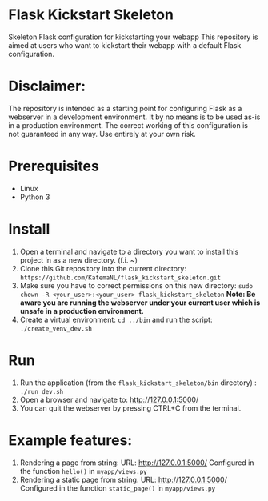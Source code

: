 # Flask Kickstart Skeleton

Skeleton Flask configuration for kickstarting your webapp
This repository is aimed at users who want to kickstart their webapp with a default Flask configuration.

# Disclaimer:
The repository is intended as a starting point for configuring Flask as a webserver in a development environment. 
It by no means is to be used as-is in a production environment.
The correct working of this configuration is not guaranteed in any way. Use entirely at your own risk. 
  

# Prerequisites
- Linux
- Python 3

# Install
1. Open a terminal and navigate to a directory you want to install this project in as a new directory. (f.i. ~)
2. Clone this Git repository into the current directory: `https://github.com/KatemaNL/flask_kickstart_skeleton.git`
3. Make sure you have to correct permissions on this new directory: `sudo chown -R <your_user>:<your_user> flask_kickstart_skeleton` **Note: Be aware you are running the webserver under your current user which is unsafe in a production environment.**
4. Create a virtual environment: `cd ../bin` and run the script: `./create_venv_dev.sh`


# Run
1. Run the application (from the `flask_kickstart_skeleton/bin` directory) : `./run_dev.sh`
2. Open a browser and navigate to: http://127.0.0.1:5000/
3. You can quit the webserver by pressing CTRL+C from the terminal.

# Example features:
1. Rendering a page from string: URL: http://127.0.0.1:5000/ Configured in the function `hello()` in `myapp/views.py` 
2. Rendering a static page from string. URL: http://127.0.0.1:5000/ Configured in the function `static_page()` in `myapp/views.py`
